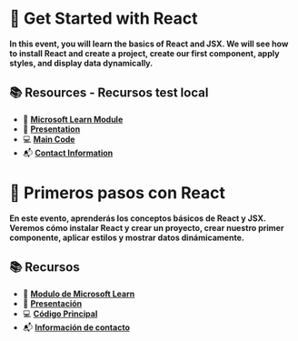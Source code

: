 # 🚀 Get Started with React

**In this event, you will learn the basics of React and JSX. We will see how to install React and create a project, create our first component, apply styles, and display data dynamically.**

## 📚 Resources - Recursos test local

- 📘 [**Microsoft Learn Module**](https://learn.microsoft.com/es-mx/training/modules/react-get-started/?WT.mc_id=academic-56602-chrhar)
- 📑 [**Presentation**](https://github.com/Gilberto-Guzman-Student-Ambassadors/Get_Started_with_React/blob/main/presentation/slides.pptx)
- 💻 [**Main Code**](https://github.com/Gilberto-Guzman-Student-Ambassadors/mslearn-react-mod)
- 📬 [**Contact Information**](https://gilberto-guzman.github.io/)

# 🚀 Primeros pasos con React

**En este evento, aprenderás los conceptos básicos de React y JSX. Veremos cómo instalar React y crear un proyecto, crear nuestro primer componente, aplicar estilos y mostrar datos dinámicamente.**

## 📚 Recursos

- 📘 [**Modulo de Microsoft Learn**](https://learn.microsoft.com/es-mx/training/modules/react-get-started/?WT.mc_id=academic-56602-chrhar)
- 📑 [**Presentación**](https://github.com/Gilberto-Guzman-Student-Ambassadors/Get_Started_with_React/blob/main/presentation/slides.pptx)
- 💻 [**Código Principal**](https://github.com/Gilberto-Guzman-Student-Ambassadors/mslearn-react-mod)
- 📬 [**Información de contacto**](https://gilberto-guzman.github.io/)
